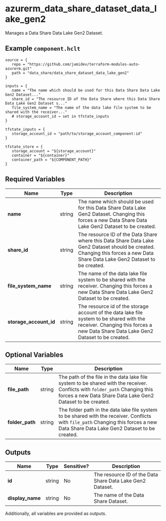 # azurerm_data_share_dataset_data_lake_gen2

Manages a Data Share Data Lake Gen2 Dataset.

## Example `component.hclt`

```hcl
source = {
   repo = "https://github.com/jumidev/terraform-modules-auto-azurerm.git"   
   path = "data_share/data_share_dataset_data_lake_gen2"   
}

inputs = {
   name = "The name which should be used for this Data Share Data Lake Gen2 Dataset..."   
   share_id = "The resource ID of the Data Share where this Data Share Data Lake Gen2 Dataset s..."   
   file_system_name = "The name of the data lake file system to be shared with the receiver..."   
   # storage_account_id → set in tfstate_inputs
}

tfstate_inputs = {
   storage_account_id = "path/to/storage_account_component:id"   
}

tfstate_store = {
   storage_account = "${storage_account}"   
   container = "${container}"   
   container_path = "${COMPONENT_PATH}"   
}

```

## Required Variables

| Name | Type |  Description |
| ---- | --------- |  ----------- |
| **name** | string |  The name which should be used for this Data Share Data Lake Gen2 Dataset. Changing this forces a new Data Share Data Lake Gen2 Dataset to be created. | 
| **share_id** | string |  The resource ID of the Data Share where this Data Share Data Lake Gen2 Dataset should be created. Changing this forces a new Data Share Data Lake Gen2 Dataset to be created. | 
| **file_system_name** | string |  The name of the data lake file system to be shared with the receiver. Changing this forces a new Data Share Data Lake Gen2 Dataset to be created. | 
| **storage_account_id** | string |  The resource id of the storage account of the data lake file system to be shared with the receiver. Changing this forces a new Data Share Data Lake Gen2 Dataset to be created. | 

## Optional Variables

| Name | Type |  Description |
| ---- | --------- |  ----------- |
| **file_path** | string |  The path of the file in the data lake file system to be shared with the receiver. Conflicts with `folder_path` Changing this forces a new Data Share Data Lake Gen2 Dataset to be created. | 
| **folder_path** | string |  The folder path in the data lake file system to be shared with the receiver. Conflicts with `file_path` Changing this forces a new Data Share Data Lake Gen2 Dataset to be created. | 



## Outputs

| Name | Type | Sensitive? | Description |
| ---- | ---- | --------- | --------- |
| **id** | string | No  | The resource ID of the Data Share Data Lake Gen2 Dataset. | 
| **display_name** | string | No  | The name of the Data Share Dataset. | 

Additionally, all variables are provided as outputs.
